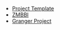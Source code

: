 * [Project Template](projects/template)
* [ZMBBI](projects/ZMBBI)
* [Granger Project](projects/GrangerProject/)
